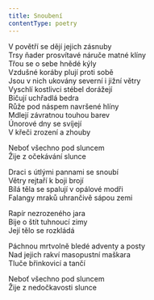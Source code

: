 ```yaml
---
title: Snoubení
contentType: poetry
---
```


<section>

V povětří se dějí jejich zásnuby  
Trsy ňader prosvítavé náruče matné klíny  
Třou se o sebe hnědé kýly  
Vzdušné koráby plují proti sobě  
Jsou v nich ukovány severní i jižní větry  
Vyschlí kostlivci stébel dorážejí  
Bičují uchřadlá bedra  
Růže pod náspem navršené hlíny  
Mdlejí závratnou touhou barev  
Únorové dny se svíjejí  
V křeči zrození a zhouby

Neboť všechno pod sluncem  
Žije z očekávání slunce

Draci s útlými pannami se snoubí  
Větry rejtaří k boji brojí  
Bílá těla se spalují v opálové modři  
Falangy mraků uhrančivě sápou zemi

Rapír nezrozeného jara  
Bije o štít tuhnoucí zimy  
Její tělo se rozkládá

Páchnou mrtvolně bledé adventy a posty  
Nad jejich rakví masopustní maškara  
Tluče břinkovicí a tančí

Neboť všechno pod sluncem  
Žije z nedočkavosti slunce

</section>
